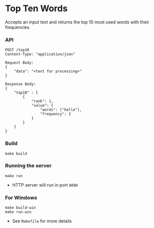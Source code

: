 # Top Ten Words

Accepts an input text and returns the top 10 most used words with their frequencies.

### API

```
POST /top10
Content-Type: "application/json"

Request Body:
{
    "data": "<text for processing>"
}

Response Body:
{
    "top10" : [
        {
            "rank": 1, 
            "value": {
                "words": ["hello"],
                "frequency": 3
            }
        }
    ]
}
```

### Build
```
make build
```

### Running the server
```
make run
```
* HTTP server will run in port `8080`

### For Windows
```
make build-win
make run-win
```

* See `Makefile` for more details

